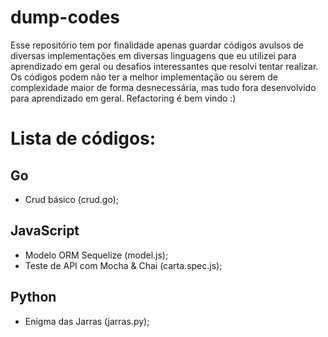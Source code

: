 # dump-codes
Esse repositório tem por finalidade apenas guardar códigos avulsos de diversas implementações em diversas linguagens que eu utilizei para aprendizado em geral ou desafios interessantes que resolvi tentar realizar. Os códigos podem não ter a melhor implementação ou serem de complexidade maior de forma desnecessária, mas tudo fora desenvolvido para aprendizado em geral. Refactoring é bem vindo :)

# Lista de códigos:

## Go

* Crud básico (crud.go);

## JavaScript

* Modelo ORM Sequelize (model.js);
* Teste de API com Mocha & Chai (carta.spec.js);

## Python

* Enigma das Jarras (jarras.py); 
